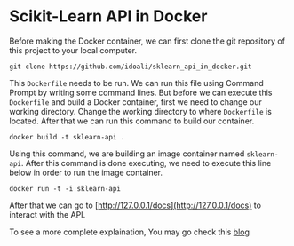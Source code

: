 # Scikit-Learn API in Docker

Before making the Docker container, we can first clone the git repository of this project to your local computer. 

```
git clone https://github.com/idoali/sklearn_api_in_docker.git
```

This `Dockerfile` needs to be run. We can run this file using Command Prompt by writing some command lines. But before we can execute this `Dockerfile` and build a Docker container, first we need to change our working directory. Change the working directory to where `Dockerfile` is located. After that we can run this command to build our container.

```
docker build -t sklearn-api .
```

Using this command, we are building an image container named `sklearn-api`. After this command is done executing, we need to execute this line below in order to run the image container.

 

```
docker run -t -i sklearn-api
```

After that we can go to [http://127.0.0.1/docs](http://127.0.0.1/docs) to interact with the API.

To see a more complete explaination, You may go check this [blog](https://idoali.medium.com/containerize-machine-learning-api-using-fastapi-and-docker-c8f691251b93)
